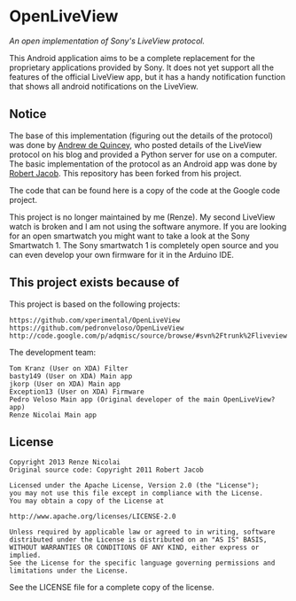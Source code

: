 OpenLiveView
============

*An open implementation of Sony's LiveView protocol.*

This Android application aims to be a complete replacement for the proprietary applications provided by Sony.
It does not yet support all the features of the official LiveView app, but it has a handy notification function that shows all android notifications on the LiveView.

Notice
------
The base of this implementation (figuring out the details of the protocol) was done by [Andrew de Quincey][adq], who posted details of the LiveView protocol on his blog and provided a Python server for use on a computer.
The basic implementation of the protocol as an Android app was done by [Robert Jacob][rj]. This repository has been forked from his project.

The code that can be found here is a copy of the code at the Google code project.

This project is no longer maintained by me (Renze). My second LiveView watch is broken and I am not using the software anymore. If you are looking for an open smartwatch you might want to take a look at the Sony Smartwatch 1. The Sony smartwatch 1 is completely open source and you can even develop your own firmware for it in the Arduino IDE.

This project exists because of
-------
This project is based on the following projects:

    https://github.com/xperimental/OpenLiveView
    https://github.com/pedronveloso/OpenLiveView
    http://code.google.com/p/adqmisc/source/browse/#svn%2Ftrunk%2Fliveview

The development team:

    Tom Kranz (User on XDA) Filter
    basty149 (User on XDA) Main app
    jkorp (User on XDA) Main app
    Exception13 (User on XDA) Firmware
    Pedro Veloso Main app (Original developer of the main OpenLiveView? app)
    Renze Nicolai Main app

License
-------
    Copyright 2013 Renze Nicolai
    Original source code: Copyright 2011 Robert Jacob

    Licensed under the Apache License, Version 2.0 (the "License");
    you may not use this file except in compliance with the License.
    You may obtain a copy of the License at

    http://www.apache.org/licenses/LICENSE-2.0

    Unless required by applicable law or agreed to in writing, software
    distributed under the License is distributed on an "AS IS" BASIS,
    WITHOUT WARRANTIES OR CONDITIONS OF ANY KIND, either express or implied.
    See the License for the specific language governing permissions and
    limitations under the License.

See the LICENSE file for a complete copy of the license.


[adq]: http://adq.livejournal.com/
[rj]: https://github.com/xperimental/OpenLiveView
